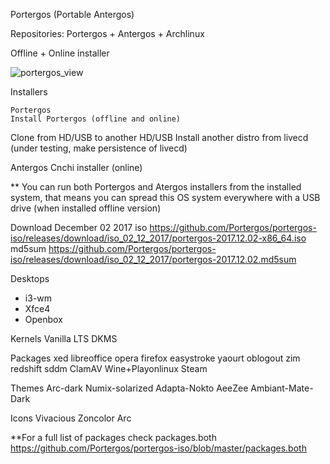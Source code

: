 Portergos (Portable Antergos)

Repositories:
Portergos + Antergos + Archlinux

Offline + Online installer

![portergos_view](https://user-images.githubusercontent.com/18373928/34307317-ac1e4168-e72e-11e7-98b6-63afaf38c418.png)

Installers

	Portergos
	Install Portergos (offline and online) 
Clone from HD/USB to another HD/USB
Install another distro from livecd (under testing, make persistence of livecd)

Antergos
Cnchi installer (online)

** You can run both Portergos and Atergos installers from the installed system, that means you can spread this OS system everywhere with a USB drive (when installed offline version)

Download
December 02 2017
iso https://github.com/Portergos/portergos-iso/releases/download/iso_02_12_2017/portergos-2017.12.02-x86_64.iso
md5sum https://github.com/Portergos/portergos-iso/releases/download/iso_02_12_2017/portergos-2017.12.02.md5sum

Desktops
- i3-wm
- Xfce4
- Openbox

Kernels
Vanilla
LTS
DKMS


Packages
xed
libreoffice
opera
firefox
easystroke
yaourt
oblogout
zim
redshift
sddm
ClamAV
Wine+Playonlinux
Steam

Themes
Arc-dark
Numix-solarized
Adapta-Nokto
AeeZee
Ambiant-Mate-Dark

Icons
Vivacious
Zoncolor
Arc

**For a full list of packages check packages.both https://github.com/Portergos/portergos-iso/blob/master/packages.both

